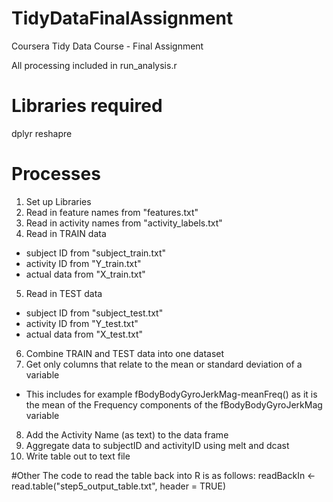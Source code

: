 # TidyDataFinalAssignment
Coursera Tidy Data Course - Final Assignment

All processing included in run_analysis.r

# Libraries required
dplyr
reshapre

# Processes
1. Set up Libraries
2. Read in feature names from "features.txt"
3. Read in activity names from "activity_labels.txt"
4. Read in TRAIN data 
  + subject ID from "subject_train.txt"
  + activity ID from "Y_train.txt"
  + actual data from "X_train.txt"
5. Read in TEST data 
  + subject ID from "subject_test.txt"
  + activity ID from "Y_test.txt"
  + actual data from "X_test.txt"
6. Combine TRAIN and TEST data into one dataset
7. Get only columns that relate to the mean or standard deviation of a variable
  + This includes for example fBodyBodyGyroJerkMag-meanFreq() as it is the mean of the Frequency components of the fBodyBodyGyroJerkMag variable
8. Add the Activity Name (as text) to the data frame
9. Aggregate data to subjectID and activityID using melt and dcast
10. Write table out to text file

#Other
The code to read the table back into R is as follows:
readBackIn <- read.table("step5_output_table.txt", header = TRUE)
